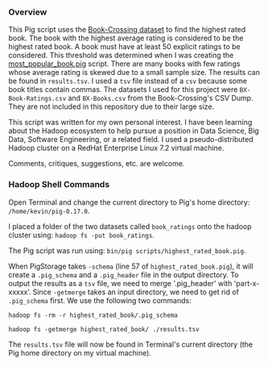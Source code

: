 ### Overview
This Pig script uses the [Book-Crossing dataset](http://www2.informatik.uni-freiburg.de/~cziegler/BX/) to find the highest rated book. The book with the highest average rating is considered to be the highest rated book. A book must have at least 50 explicit ratings to be considered. This threshold was determined when I was creating the [most_popular_book.pig](https://github.com/keving90/Most_Popular_Book_Pig) script. There are many books with few ratings whose average rating is skewed due to a small sample size. The results can be found in `results.tsv`. I used a `tsv` file instead of a `csv` because some book titles contain commas. The datasets I used for this project were `BX-Book-Ratings.csv` and `BX-Books.csv` from the Book-Crossing's CSV Dump. They are not included in this repository due to their large size.

This script was written for my own personal interest. I have been learning about the Hadoop ecosystem to help pursue a position in 
Data Science, Big Data, Software Engineering, or a related field. I used a pseudo-distributed Hadoop cluster on a RedHat Enterprise Linux 7.2 virtual machine.

Comments, critiques, suggestions, etc. are welcome.

### Hadoop Shell Commands

Open Terminal and change the current directory to Pig's home directory: `/home/kevin/pig-0.17.0`.

I placed a folder of the two datasets called `book_ratings` onto the hadoop cluster using: `hadoop fs -put book_ratings`.

The Pig script was run using: `bin/pig scripts/highest_rated_book.pig`.

When PigStorage takes `-schema` (line 57 of `highest_rated_book.pig`), it will create a `.pig_schema` and a `.pig_header` file in the output directory. To output the results as a `tsv` file, we need to merge '.pig_header' with 'part-x-xxxxx’. Since `-getmerge` takes an input directory, we need to get rid of `.pig_schema` first. We use the following two commands:

`hadoop fs -rm -r highest_rated_book/.pig_schema`

`hadoop fs -getmerge highest_rated_book/ ./results.tsv`

The `results.tsv` file will now be found in Terminal's current directory (the Pig home directory on my virtual machine).
